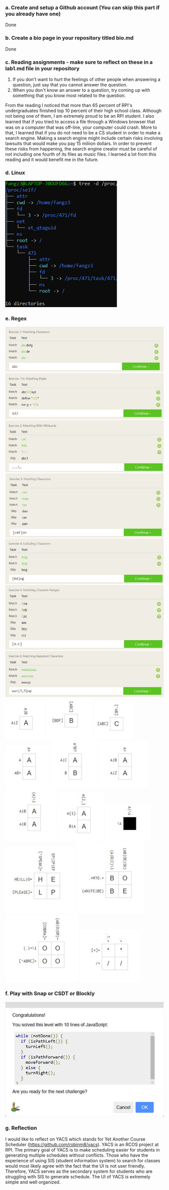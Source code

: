 ### a. Create and setup a Github account (You can skip this part if you already have one)
Done

### b. Create a bio page in your repository titled bio.md
Done

### c. Reading assignments - make sure to reflect on these in a lab1.md file in your repository
1. If you don't want to hurt the feelings of other people when answering a question, just say that you cannot answer the question.
2. When you don't know an answer to a question, try coming up with something that you know most related to the question.

From the reading I noticed that more than 65 percent of RPI's undergraduates finished top 10 percent of their high school class. Although not being one of them, I am extremely proud to be an RPI student. I also learned that if you tried to access a ﬁle through a Windows browser that was on a computer that was off-line, your computer could crash. More to that, I learned that if you do not need to be a CS student in order to make a search engine. Making a search engine might include certain risks involving lawsuits that would make you pay 15 miliion dollars. In order to prevent these risks from happening, the search engine creator must be careful of not including one fourth of its files as music files. I learned a lot from this reading and it would benefit me in the future.

### d. Linux
![directory](lab1images/directory.jpg)

### e. Regex
![regex1](lab1images/regex1.jpg)
![regex2](lab1images/regex2.jpg)
![regex3](lab1images/regex3.jpg)
![regex4](lab1images/regex4.jpg)
![regex5](lab1images/regex5.jpg)
![regex6](lab1images/regex6.jpg)
![regex7](lab1images/regex7.jpg)
![t1](lab1images/t1.jpg)
![t2](lab1images/t2.jpg)
![t3](lab1images/t3.jpg)
![t4](lab1images/t4.jpg)
![t5](lab1images/t5.jpg)
![t6](lab1images/t6.jpg)
![t7](lab1images/t7.jpg)
![t8](lab1images/t8.jpg)
![t9](lab1images/t9.jpg)
![puzzle1](lab1images/puzzle1.jpg)
![puzzle2](lab1images/puzzle2.jpg)
![puzzle3](lab1images/puzzle3.jpg)
![puzzle4](lab1images/puzzle4.jpg)

### f. Play with Snap or CSDT or Blockly
![blockygames](lab1images/blockygames.jpg)

### g. Reflection
I would like to reflect on YACS which stands for Yet Another
Course Scheduler (https://github.com/robinm8/yacs). YACS is an RCOS project at RPI. The primary goal of YACS is to make scheduling easier for students in generating multiple schedules without conflicts.  Those who have the experience of using SIS (student information system) to search for classes would most likely agree with the fact that the UI is not user friendly. Therefore, YACS serves as the secondary system for students who are struggling with SIS to generate schedule. The UI of YACS is extremely simple and well organized.

